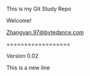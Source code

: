 This is my Git Study Repo

Welcome!

Zhangyan.97@bytedance.com



==================

Version 0.02

This is a new line